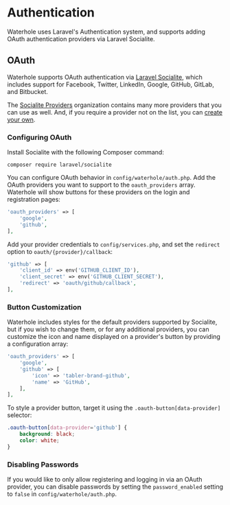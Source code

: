 # Authentication

Waterhole uses Laravel's Authentication system, and supports adding OAuth authentication providers via Laravel Socialite.

## OAuth

Waterhole supports OAuth authentication via [Laravel Socialite](https://github.com/laravel/socialite), which includes support for Facebook, Twitter, LinkedIn, Google, GitHub, GitLab, and Bitbucket.

The [Socialite Providers](https://socialiteproviders.com/) organization contains many more providers that you can use as well. And, if you require a provider not on the list, you can [create your own](https://medium.com/laravel-news/adding-auth-providers-to-laravel-socialite-ca0335929e42).

### Configuring OAuth

Install Socialite with the following Composer command:

```
composer require laravel/socialite
```

You can configure OAuth behavior in `config/waterhole/auth.php`. Add the OAuth providers you want to support to the `oauth_providers` array. Waterhole will show buttons for these providers on the login and registration pages:

```php
'oauth_providers' => [
    'google',
    'github',
],
```

Add your provider credentials to `config/services.php`, and set the `redirect` option to `oauth/{provider}/callback`:

```php
'github' => [
    'client_id' => env('GITHUB_CLIENT_ID'),
    'client_secret' => env('GITHUB_CLIENT_SECRET'),
    'redirect' => 'oauth/github/callback',
],
```

### Button Customization

Waterhole includes styles for the default providers supported by Socialite, but if you wish to change them, or for any additional providers, you can customize the icon and name displayed on a provider's button by providing a configuration array:

```php
'oauth_providers' => [
    'google',
    'github' => [
        'icon' => 'tabler-brand-github',
        'name' => 'GitHub',
    ],
],
```

To style a provider button, target it using the `.oauth-button[data-provider]` selector:

```css
.oauth-button[data-provider='github'] {
    background: black;
    color: white;
}
```

### Disabling Passwords

If you would like to only allow registering and logging in via an OAuth provider, you can disable passwords by setting the `password_enabled` setting to `false` in `config/waterhole/auth.php`.
